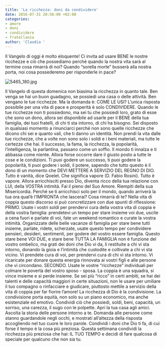```yaml
---
title: 'La ricchezza: doni da condividere'
date: 2016-07-31 20:56:00 +02:00
categories:
- amore
- doni
- condividere
- fratellanza
author: 'Claudia '
---
```


Il Vangelo di oggi è molto eloquente! Ci invita ad usare BENE le nostre ricchezze e ciò che possediamo perché quando la nostra vita sarà al termine cosa rimarrà di noi? Quando “sorella morte” busserà alla nostra porta, noi cosa possederemo per risponderle in pace?

![5465_180.jpg](/uploads/5465_180.jpg)

Il Vangelo di questa domenica non biasima la ricchezza in quanto tale. Ben venga se hai un buon guadagno, se possiedi una casa o delle attività. Ben vengano le tue ricchezze. Ma la domanda è: COME LE USI? L’unica risposta possibile per una vita di pace e prosperità è solo CONDIVIDERE. Quando le tue ricchezze non ti possiedono, ma sei tu che possiedi loro, grato di esse che sono un dono, allora sei disponibile ad usarle per il BENE della tua famiglia, dei tuoi fratelli, di chi ti sta intorno, di chi ha bisogno. Sei disposto in qualsiasi momento a rinunciarci perché non sono quelle ricchezze che dicono chi sei e quanto vali, che ti danno un identità. Non prendi la vita dalle tue ricchezze, che a volte non sono solo i soldi e i beni materiali, ma tutte le certezze che hai. Il successo, la fama, la ricchezza, la popolarità, l’intelligenza, la parlantina, passano come un soffio. Il mondo ti innalza e ti abbassa come niente. Allora forse occorre dare il giusto posto a tutte le cose e le condizioni. Ti puoi godere un successo, ti puoi godere la popolarità, ti puoi godere i soldi, il potere, sapendo che tutto questo è il dono di un momento che DEVI METTERE A SERVIZIO DEL REGNO DI DIO.
Tutto è vanità, dice Qoelet. Che significa vapore (D. Fabio Rosini). Tutto è vapore. Allora arricchisciti presso Dio, diventa ricco della tua relazione con LUI, della VOSTRA intimità. Fai il pieno del Suo Amore. Riempiti della sua Misericordia. Perché se ti arricchisci solo per il mondo, quando arriverà la tua ora qual’è l’IMPRONTA che lascerai? Cosa rimarrà di te?
Nella vita di coppia questo discorso si può concretizzare con due spunti di riflessione:
PRIMO. Usate i vostri soldi per prendervi cura della vostra vita di coppia e della vostra famiglia: prendetevi un tempo per stare insieme voi due, uscite a cena fuori e parlate di voi, fate un weekend romantico e curate la vostra intimità. Organizzate delle belle vacanze di famiglia per stare bene tutti insieme, parlate, ridete, scherzate, usate questo tempo per condividere pensieri, desideri, sentimenti, per godere del vostro essere famiglia. Questo stare bene VOI DUE, e stare bene TUTTA LA FAMIGLIA non è funzione del vostro ombelico, ma grati dei doni che Dio vi da, li restituite a chi vi sta intorno, donando la gioia e l’intimità che custodite e coltivate a chi vi sta vicino. Vi prendete cura di voi, per prendervi cura di chi vi sta intorno. Vi ricaricate per donare questa energia rinnovata ai vostri figli e alle persone che vi circondano.
SECONDO. Usate le vostre “ricchezze” individuali per colmare le povertà del vostro sposo - sposa. La coppia è una squadra, si vince insieme e si perde insieme. Se sei più “ricco” in certi ambiti, se hai dei talenti e delle capacità maggiori in certe situazioni, non le usare per umiliare il tuo compagno o rinfacciare e giudicare, piuttosto mettile a servizio della vita di coppia per far fiorire l’amore!
La ricchezza di Dio è la condivisione.  La condivisione porta equità, non solo su un piano economico, ma anche esistenziale ed emotivo. Condividi ciò che possiedi, soldi, beni, capacità, un sorriso, una carezza, il sugo con le polpette. Apri la tua casa agli amici. Ascolta la storia delle persone intorno a te. Domanda alle persone come stanno guardandole negli occhi, e mostrati all’altezza della risposta accogliendo nel tuo cuore le loro parole. Condividi i doni che Dio ti fa, di cui forse il tempo è la cosa più preziosa. Questa settimana condividi la ricchezza più preziosa che hai: IL TUO TEMPO e decidi di fare qualcosa di speciale per qualcuno che non sia tu.